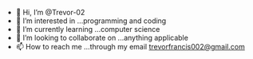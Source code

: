 - 👋 Hi, I’m @Trevor-02
- 👀 I’m interested in ...programming and coding
- 🌱 I’m currently learning ...computer science
- 💞️ I’m looking to collaborate on ...anything applicable
- 📫 How to reach me ...through my email trevorfrancis002@gmail.com

<!---
Trevor-02/Trevor-02 is a ✨ special ✨ repository because its `README.md` (this file) appears on your GitHub profile.
You can click the Preview link to take a look at your changes.
--->
